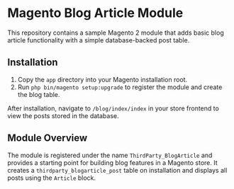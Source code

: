 # Magento Blog Article Module
This repository contains a sample Magento 2 module that adds basic blog article functionality with a simple database-backed post table.

## Installation
1. Copy the `app` directory into your Magento installation root.
2. Run `php bin/magento setup:upgrade` to register the module and create the blog table.

After installation, navigate to `/blog/index/index` in your store frontend to view the posts stored in the database.

## Module Overview
The module is registered under the name `ThirdParty_BlogArticle` and provides a starting point for building blog features in a Magento store. It creates a `thirdparty_blogarticle_post` table on installation and displays all posts using the `Article` block.
